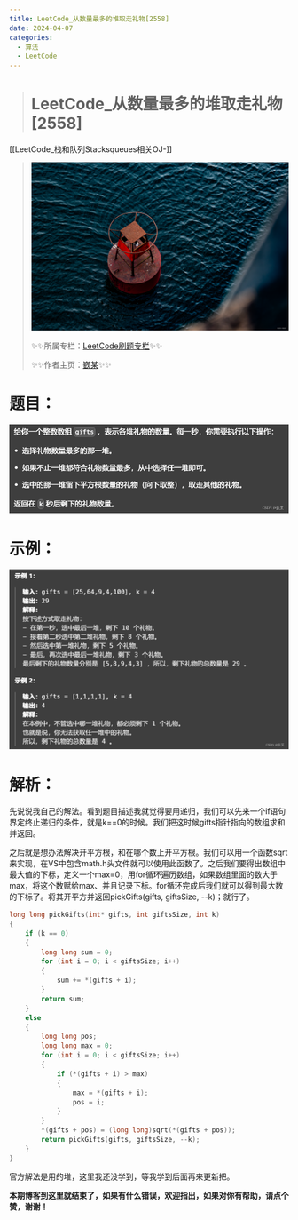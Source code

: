 ```yaml
---
title: LeetCode_从数量最多的堆取走礼物[2558]
date: 2024-04-07
categories:
  - 算法
  - LeetCode
---
```

> # LeetCode_从数量最多的堆取走礼物[2558]

[[LeetCode_栈和队列Stacksqueues相关OJ-]]

>  ![img](https://raw.githubusercontent.com/QinMou000/pic/main/6f2b920cd38b273e9349974209147fee.png)
>
> ✨✨所属专栏：[LeetCode刷题专栏](https://blog.csdn.net/2301_80194476/category_12596977.html?spm=1001.2014.3001.5482)✨✨
>
> ✨✨作者主页：[嶔某](https://blog.csdn.net/2301_80194476?spm=1000.2115.3001.5343)✨✨

# 题目：

![img](https://raw.githubusercontent.com/QinMou000/pic/main/879bdbf9e531e34a71d8e4fff330b872.png)

# 示例：

![img](https://raw.githubusercontent.com/QinMou000/pic/main/6737fc9f922b00a1ae1c5e871622ba6a.jpeg)

#  解析：

先说说我自己的解法。看到题目描述我就觉得要用递归，我们可以先来一个if语句界定终止递归的条件，就是k==0的时候。我们把这时候gifts指针指向的数组求和并返回。

之后就是想办法解决开平方根，和在哪个数上开平方根。我们可以用一个函数sqrt来实现，在VS中包含math.h头文件就可以使用此函数了。之后我们要得出数组中最大值的下标，定义一个max=0，用for循环遍历数组，如果数组里面的数大于max，将这个数赋给max、并且记录下标。for循环完成后我们就可以得到最大数的下标了。将其开平方并返回pickGifts(gifts, giftsSize, --k)；就行了。

```cpp
long long pickGifts(int* gifts, int giftsSize, int k)
{
	if (k == 0)
	{
		long long sum = 0;
		for (int i = 0; i < giftsSize; i++)
		{
			sum += *(gifts + i);
		}
		return sum;
	}
	else
	{
		long long pos;
		long long max = 0;
		for (int i = 0; i < giftsSize; i++)
		{
			if (*(gifts + i) > max)
			{
				max = *(gifts + i);
				pos = i;
			}
		}
		*(gifts + pos) = (long long)sqrt(*(gifts + pos));
		return pickGifts(gifts, giftsSize, --k);
	}
}
```

官方解法是用的堆，这里我还没学到，等我学到后面再来更新把。

 **本期博客到这里就结束了，如果有什么错误，欢迎指出，如果对你有帮助，请点个赞，谢谢！**